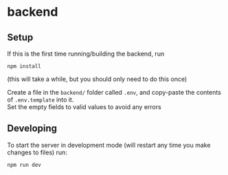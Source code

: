 # backend

## Setup

If this is the first time running/building the backend, run
```
npm install
```
(this will take a while, but you should only need to do this once)  

  
Create a file in the `backend/` folder called `.env`, and copy-paste the contents of `.env.template` into it.  
Set the empty fields to valid values to avoid any errors

## Developing
  
To start the server in development mode (will restart any time you make changes to files) run:
```
npm run dev
```